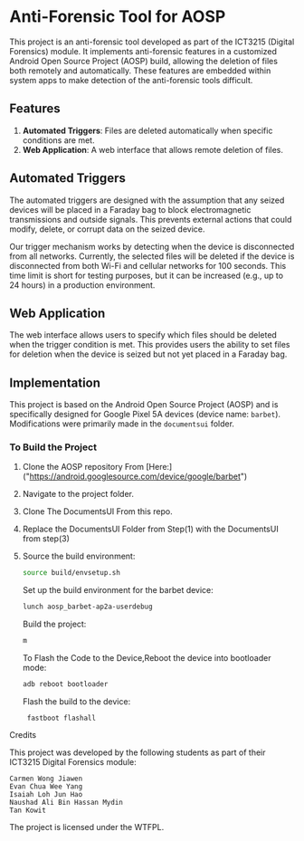 # Anti-Forensic Tool for AOSP

This project is an anti-forensic tool developed as part of the ICT3215 (Digital Forensics) module. It implements anti-forensic features in a customized Android Open Source Project (AOSP) build, allowing the deletion of files both remotely and automatically. These features are embedded within system apps to make detection of the anti-forensic tools difficult.

## Features

1. **Automated Triggers**: Files are deleted automatically when specific conditions are met.
2. **Web Application**: A web interface that allows remote deletion of files.

## Automated Triggers

The automated triggers are designed with the assumption that any seized devices will be placed in a Faraday bag to block electromagnetic transmissions and outside signals. This prevents external actions that could modify, delete, or corrupt data on the seized device.

Our trigger mechanism works by detecting when the device is disconnected from all networks. Currently, the selected files will be deleted if the device is disconnected from both Wi-Fi and cellular networks for 100 seconds. This time limit is short for testing purposes, but it can be increased (e.g., up to 24 hours) in a production environment.

## Web Application

The web interface allows users to specify which files should be deleted when the trigger condition is met. This provides users the ability to set files for deletion when the device is seized but not yet placed in a Faraday bag.

## Implementation

This project is based on the Android Open Source Project (AOSP) and is specifically designed for Google Pixel 5A devices (device name: `barbet`). Modifications were primarily made in the `documentsui` folder.

### To Build the Project

1. Clone the AOSP repository From [Here:] ("https://android.googlesource.com/device/google/barbet")
2. Navigate to the project folder.
3. Clone The DocumentsUI From this repo. 
4. Replace the DocumentsUI Folder from Step(1) with the DocumentsUI from step(3)
5. Source the build environment:
   ```bash
   source build/envsetup.sh
   ```
   Set up the build environment for the barbet device:
    ```bash 
    lunch aosp_barbet-ap2a-userdebug
    ```
    Build the project:
    ```bash
    m
    ```

    To Flash the Code to the Device,Reboot the device into bootloader mode:
    ```bash
    adb reboot bootloader
    ```
    Flash the build to the device:
    
        fastboot flashall

Credits

This project was developed by the following students as part of their ICT3215 Digital Forensics module:

    Carmen Wong Jiawen
    Evan Chua Wee Yang
    Isaiah Loh Jun Hao
    Naushad Ali Bin Hassan Mydin
    Tan Kowit

The project is licensed under the WTFPL.


